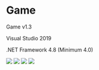 # Game
  <p>Game v1.3</p>
  <p>Visual Studio 2019</p>
  <p>.NET Framework 4.8 (Minimum 4.0)</p>
  <img src="https://www.photo.herominyum.com/resimler/2019/08/05/ssQl.png"></>
  <img src="https://www.photo.herominyum.com/resimler/2019/08/05/s9dU.png"></>
  <img src="https://www.photo.herominyum.com/resimler/2019/08/05/sQcR.png"></>
  <img src="https://www.photo.herominyum.com/resimler/2019/08/05/sGv7.png"></>
